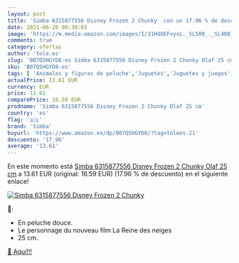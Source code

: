 ```yaml
---
layout: post
title: 'Simba 6315877556 Disney Frozen 2 Chunky  con un 17.96 % de descuento'
date: 2021-06-26 00:39:03
image: 'https://m.media-amazon.com/images/I/31HdUEFvysL._SL500_._SL400_.jpg'
comments: true
category: ofertas
author: 'tole.es'
slug: 'B07Q5HGYD8-es Simba 6315877556 Disney Frozen 2 Chunky Olaf 25 cm'
sku: 'B07Q5HGYD8-es'
tags: [ 'Animales y figuras de peluche','Juguetes','Juguetes y juegos','Peluches','simba', ]
actualPrice: 13.61 EUR
currency: EUR
price: 13.61
comparePrice: 16.59 EUR
prodname: 'Simba 6315877556 Disney Frozen 2 Chunky Olaf 25 cm'
country: 'es'
flag: '🇪🇸'
brand: 'Simba'
buyurl: 'https://www.amazon.es/dp/B07Q5HGYD8/?tag=tolees-21'
descuento: '17.96'
average: '13.61'
---
```


En este momento está [Simba 6315877556 Disney Frozen 2 Chunky Olaf 25 cm](https://www.amazon.es/dp/B07Q5HGYD8/?tag=tolees-21) a 13.61 EUR (original: 16.59 EUR) (17.96 %  de descuento) en el siguiente enlace!

[![Simba 6315877556 Disney Frozen 2 Chunky ](https://m.media-amazon.com/images/I/31HdUEFvysL._SL500_._SL400_.jpg)](https://www.amazon.es/dp/B07Q5HGYD8/?tag=tolees-21)

🔎:

- En peluche douce.
- Le personnage du nouveau film La Reine des neiges
- 25 cm.

[🛒 Aquí!!!](https://www.amazon.es/dp/B07Q5HGYD8/?tag=tolees-21)
